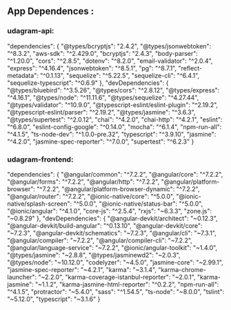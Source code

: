 
## App Dependences :

### udagram-api:

"dependencies": {
    "@types/bcryptjs": "2.4.2",
    "@types/jsonwebtoken": "^8.3.2",
    "aws-sdk": "^2.429.0",
    "bcryptjs": "2.4.3",
    "body-parser": "^1.20.0",
    "cors": "^2.8.5",
    "dotenv": "^8.2.0",
    "email-validator": "^2.0.4",
    "express": "^4.16.4",
    "jsonwebtoken": "^8.5.1",
    "pg": "^8.7.1",
    "reflect-metadata": "^0.1.13",
    "sequelize": "^5.22.5",
    "sequelize-cli": "^6.4.1",
    "sequelize-typescript": "^0.6.9"
  },
  "devDependencies": {
    "@types/bluebird": "^3.5.26",
    "@types/cors": "^2.8.12",
    "@types/express": "^4.16.1",
    "@types/node": "^11.11.6",
    "@types/sequelize": "^4.27.44",
    "@types/validator": "^10.9.0",
    "@typescript-eslint/eslint-plugin": "^2.19.2",
    "@typescript-eslint/parser": "^2.19.2",
    "@types/jasmine": "^3.6.3",
    "@types/supertest": "^2.0.12",
    "chai": "^4.2.0",
    "chai-http": "^4.2.1",
    "eslint": "^6.8.0",
    "eslint-config-google": "^0.14.0",
    "mocha": "^6.1.4",
    "npm-run-all": "^4.1.5",
    "ts-node-dev": "^1.0.0-pre.32",
    "typescript": "^3.9.10",
    "jasmine": "^4.2.0",
    "jasmine-spec-reporter": "^7.0.0",
    "supertest": "^6.2.3"
  }

### udagram-frontend:

"dependencies": {
    "@angular/common": "^7.2.2",
    "@angular/core": "^7.2.2",
    "@angular/forms": "^7.2.2",
    "@angular/http": "^7.2.2",
    "@angular/platform-browser": "^7.2.2",
    "@angular/platform-browser-dynamic": "^7.2.2",
    "@angular/router": "^7.2.2",
    "@ionic-native/core": "^5.0.0",
    "@ionic-native/splash-screen": "^5.0.0",
    "@ionic-native/status-bar": "^5.0.0",
    "@ionic/angular": "^4.1.0",
    "core-js": "^2.5.4",
    "rxjs": "~6.3.3",
    "zone.js": "~0.8.29"
  },
  "devDependencies": {
    "@angular-devkit/architect": "~0.12.3",
    "@angular-devkit/build-angular": "^0.13.10",
    "@angular-devkit/core": "~7.2.3",
    "@angular-devkit/schematics": "~7.2.3",
    "@angular/cli": "~7.3.1",
    "@angular/compiler": "~7.2.2",
    "@angular/compiler-cli": "~7.2.2",
    "@angular/language-service": "~7.2.2",
    "@ionic/angular-toolkit": "~1.4.0",
    "@types/jasmine": "~2.8.8",
    "@types/jasminewd2": "~2.0.3",
    "@types/node": "~10.12.0",
    "codelyzer": "~4.5.0",
    "jasmine-core": "~2.99.1",
    "jasmine-spec-reporter": "~4.2.1",
    "karma": "~3.1.4",
    "karma-chrome-launcher": "~2.2.0",
    "karma-coverage-istanbul-reporter": "~2.0.1",
    "karma-jasmine": "~1.1.2",
    "karma-jasmine-html-reporter": "^0.2.2",
    "npm-run-all": "^4.1.5",
    "protractor": "~5.4.0",
    "sass": "^1.54.5",
    "ts-node": "~8.0.0",
    "tslint": "~5.12.0",
    "typescript": "~3.1.6"
  }